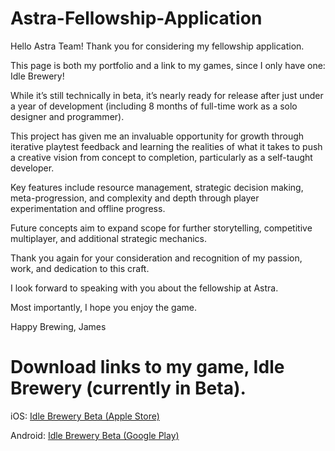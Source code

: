 # Astra-Fellowship-Application

Hello Astra Team! Thank you for considering my fellowship application.

This page is both my portfolio and a link to my games, since I only have one: Idle Brewery!

While it’s still technically in beta, it’s nearly ready for release after just under a year of development (including 8 months of full-time work as a solo designer and programmer).

This project has given me an invaluable opportunity for growth through iterative playtest feedback and learning the realities of what it takes to push a creative vision from concept to completion, particularly as a self-taught developer.

Key features include resource management, strategic decision making, meta-progression, and complexity and depth through player experimentation and offline progress.

Future concepts aim to expand scope for further storytelling, competitive multiplayer, and additional strategic mechanics.

Thank you again for your consideration and recognition of my passion, work, and dedication to this craft. 

I look forward to speaking with you about the fellowship at Astra.

Most importantly, I hope you enjoy the game.

Happy Brewing, 
James

# Download links to my game, Idle Brewery (currently in Beta).

iOS: [Idle Brewery Beta (Apple Store)](https://testflight.apple.com/join/NkVQXQ6Q)

Android: [Idle Brewery Beta (Google Play)](https://play.google.com/apps/test/com.DefaultCompany.com.unity.template.mobile2D.idlebrewery/23)
